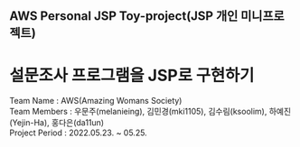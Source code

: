 ## AWS Personal JSP Toy-project(JSP 개인 미니프로젝트)
# 설문조사 프로그램을 JSP로 구현하기

Team Name : AWS(Amazing Womans Society)<br/>
Team Members : 우문주(melanieing), 김민경(mki1105), 김수림(ksoolim), 하예진(Yejin-Ha), 홍다은(da11un)<br/>
Project Period : 2022.05.23. ~ 05.25.

